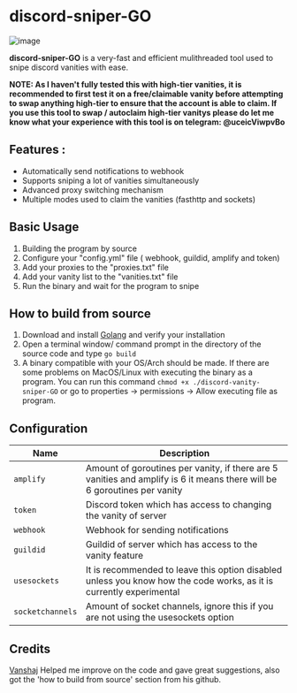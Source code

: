 # discord-sniper-GO
![image](https://user-images.githubusercontent.com/82937328/164210653-bc018e3b-d2f7-4a6d-b013-623c29c4f58d.png)

**discord-sniper-GO** is a very-fast and efficient mulithreaded tool used to snipe discord vanities with ease. 

**NOTE: As I haven't fully tested this with high-tier vanities, it is recommended to first test it on a free/claimable vanity before attempting to swap anything high-tier to ensure that the account  is able to claim. If you use this tool to swap / autoclaim high-tier vanitys please do let me know what your experience with this tool is on telegram: @uceicViwpvBo**

## **Features** :
- Automatically send notifications to webhook
- Supports sniping a lot of vanities simultaneously
- Advanced proxy switching mechanism
- Multiple modes used to claim the vanities (fasthttp and sockets)


## Basic Usage
1) Building the program by source
2) Configure your "config.yml" file ( webhook, guildid, amplify and token)
3) Add your proxies to the "proxies.txt" file
4) Add your vanity list to the "vanities.txt" file
5) Run the binary and wait for the program to snipe


## How to build from source
1) Download and install [Golang](https://go.dev/) and verify your installation
2) Open a terminal window/ command prompt in the directory of the source code and type `go build`
3) A binary compatible with your OS/Arch should be made. If there are some problems on MacOS/Linux with executing the binary as a program. You can run this command `chmod +x ./discord-vanity-sniper-GO` or go to properties -> permissions -> Allow executing file as program. 


## Configuration

| Name | Description | 
| ---  | ---  |
| `amplify` | Amount of goroutines per vanity, if there are 5 vanities and amplify is 6 it means there will be 6 goroutines per vanity
| `token` | Discord token which has access to changing the vanity of server
| `webhook` | Webhook for sending notifications
| `guildid` | Guildid of server which has access to the vanity feature
| `usesockets` | It is recommended to leave this option disabled unless you know how the code works, as it is currently experimental
| `socketchannels` | Amount of socket channels, ignore this if you are not using the usesockets option

## Credits
[Vanshaj](https://github.com/V4NSH4J) Helped me improve on the code and gave great suggestions, also got the 'how to build from source' section from his github.
